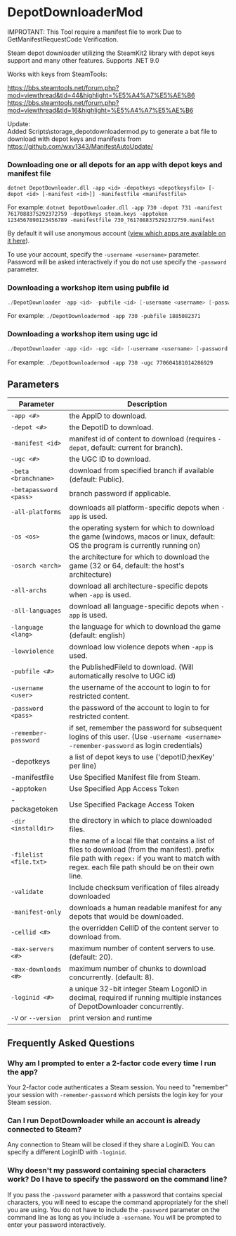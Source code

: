 DepotDownloaderMod
===============
IMPROTANT: This Tool require a manifest file to work Due to GetManifestRequestCode Verification.

Steam depot downloader utilizing the SteamKit2 library with depot keys support and many other features. Supports .NET 9.0  

Works with keys from SteamTools:  

https://bbs.steamtools.net/forum.php?mod=viewthread&tid=44&highlight=%E5%A4%A7%E5%AE%B6  
https://bbs.steamtools.net/forum.php?mod=viewthread&tid=16&highlight=%E5%A4%A7%E5%AE%B6  

Update:  
Added Scripts\storage_depotdownloadermod.py to generate a bat file to download with depot keys and manifests from <https://github.com/wxy1343/ManifestAutoUpdate/>

### Downloading one or all depots for an app with depot keys and manifest file

```(text)
dotnet DepotDownloader.dll -app <id> -depotkeys <depotkeysfile> [-depot <id> [-manifest <id>]] -manifestfile <manifestfile>
```

For example: `dotnet DepotDownloader.dll -app 730 -depot 731 -manifest 7617088375292372759 -depotkeys steam.keys -apptoken 1234567890123456789 -manifestfile 730_7617088375292372759.manifest`

By default it will use anonymous account ([view which apps are available on it here](https://steamdb.info/sub/17906/)).

To use your account, specify the `-username <username>` parameter. Password will be asked interactively if you do
not use specify the `-password` parameter.

### Downloading a workshop item using pubfile id
```powershell
./DepotDownloader -app <id> -pubfile <id> [-username <username> [-password <password>]]
```

For example: `./DepotDownloadermod -app 730 -pubfile 1885082371`

### Downloading a workshop item using ugc id
```powershell
./DepotDownloader -app <id> -ugc <id> [-username <username> [-password <password>]]
```

For example: `./DepotDownloadermod -app 730 -ugc 770604181014286929`

## Parameters

Parameter               | Description
----------------------- | -----------
`-app <#>`				| the AppID to download.
`-depot <#>`			| the DepotID to download.
`-manifest <id>`		| manifest id of content to download (requires `-depot`, default: current for branch).
`-ugc <#>`				| the UGC ID to download.
`-beta <branchname>`	| download from specified branch if available (default: Public).
`-betapassword <pass>`	| branch password if applicable.
`-all-platforms`		| downloads all platform-specific depots when `-app` is used.
`-os <os>`				| the operating system for which to download the game (windows, macos or linux, default: OS the program is currently running on)
`-osarch <arch>`		| the architecture for which to download the game (32 or 64, default: the host's architecture)
`-all-archs`			| download all architecture-specific depots when `-app` is used.
`-all-languages`		| download all language-specific depots when `-app` is used.
`-language <lang>`		| the language for which to download the game (default: english)
`-lowviolence`			| download low violence depots when `-app` is used.
`-pubfile <#>`			| the PublishedFileId to download. (Will automatically resolve to UGC id)
`-username <user>`		| the username of the account to login to for restricted content.
`-password <pass>`		| the password of the account to login to for restricted content.
`-remember-password`	| if set, remember the password for subsequent logins of this user. (Use `-username <username> -remember-password` as login credentials)
-depotkeys <depotkeysfile>  | a list of depot keys to use ('depotID;hexKey' per line)
-manifestfile <manifestfile>| Use Specified Manifest file from Steam.
-apptoken <apptoken>        | Use Specified App Access Token
-packagetoken <packagetoken>| Use Specified Package Access Token
`-dir <installdir>`     | the directory in which to place downloaded files.
`-filelist <file.txt>`	| the name of a local file that contains a list of files to download (from the manifest). prefix file path with `regex:` if you want to match with regex. each file path should be on their own line.
`-validate`				| Include checksum verification of files already downloaded
`-manifest-only`		| downloads a human readable manifest for any depots that would be downloaded.
`-cellid <#>`			| the overridden CellID of the content server to download from.
`-max-servers <#>`		| maximum number of content servers to use. (default: 20).
`-max-downloads <#>`	| maximum number of chunks to download concurrently. (default: 8).
`-loginid <#>`			| a unique 32-bit integer Steam LogonID in decimal, required if running multiple instances of DepotDownloader concurrently.
`-V` or `--version`     | print version and runtime

## Frequently Asked Questions

### Why am I prompted to enter a 2-factor code every time I run the app?
Your 2-factor code authenticates a Steam session. You need to "remember" your session with `-remember-password` which persists the login key for your Steam session.

### Can I run DepotDownloader while an account is already connected to Steam?
Any connection to Steam will be closed if they share a LoginID. You can specify a different LoginID with `-loginid`.

### Why doesn't my password containing special characters work? Do I have to specify the password on the command line?
If you pass the `-password` parameter with a password that contains special characters, you will need to escape the command appropriately for the shell you are using. You do not have to include the `-password` parameter on the command line as long as you include a `-username`. You will be prompted to enter your password interactively.
